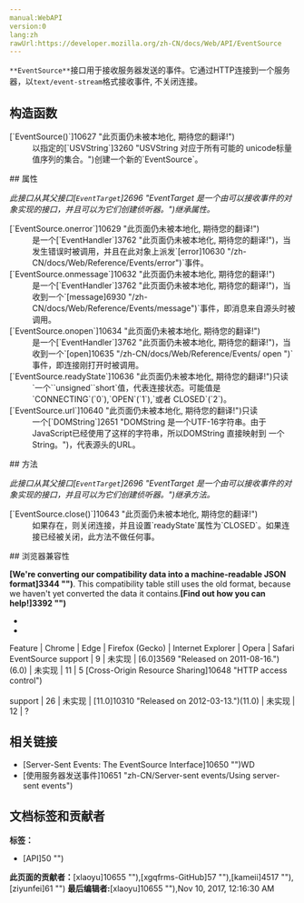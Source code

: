```yaml
---
manual:WebAPI
version:0
lang:zh
rawUrl:https://developer.mozilla.org/zh-CN/docs/Web/API/EventSource
---
```






`**EventSource**`接口用于接收服务器发送的事件。它通过HTTP连接到一个服务器，以`text/event-stream`格式接收事件, 不关闭连接。


## 构造函数<a name="构造函数"></a>
<dl><dt>[`EventSource()`]10627 "此页面仍未被本地化, 期待您的翻译!")</dt><dd>以指定的[`USVString`]3260 "USVString 对应于所有可能的 unicode标量值序列的集合。")创建一个新的`EventSource`。</dd></dl>
## 属性<a name="Attributes"></a>


<em>此接口从其父接口[`EventTarget`]2696 "EventTarget 是一个由可以接收事件的对象实现的接口，并且可以为它们创建侦听器。")继承属性。</em>

<dl><dt>[`EventSource.onerror`]10629 "此页面仍未被本地化, 期待您的翻译!")</dt><dd>是一个[`EventHandler`]3762 "此页面仍未被本地化, 期待您的翻译!")，当发生错误时被调用，并且在此对象上派发`[error]10630 "/zh-CN/docs/Web/Reference/Events/error")`事件。</dd><dt>[`EventSource.onmessage`]10632 "此页面仍未被本地化, 期待您的翻译!")</dt><dd>是一个[`EventHandler`]3762 "此页面仍未被本地化, 期待您的翻译!")，当收到一个`[message]6930 "/zh-CN/docs/Web/Reference/Events/message")`事件，即消息来自源头时被调用。</dd><dt>[`EventSource.onopen`]10634 "此页面仍未被本地化, 期待您的翻译!")</dt><dd>是一个[`EventHandler`]3762 "此页面仍未被本地化, 期待您的翻译!")，当收到一个`[open]10635 "/zh-CN/docs/Web/Reference/Events/ open ")`事件，即连接刚打开时被调用。</dd><dt>[`EventSource.readyState`]10636 "此页面仍未被本地化, 期待您的翻译!")只读</dt><dd>`一个``unsigned``short`值，代表连接状态。可能值是`CONNECTING`(`0`),`OPEN`(`1`),`或者 CLOSED`(`2`)。</dd><dt>[`EventSource.url`]10640 "此页面仍未被本地化, 期待您的翻译!")只读</dt><dd>一个[`DOMString`]2651 "DOMString 是一个UTF-16字符串。由于JavaScript已经使用了这样的字符串，所以DOMString 直接映射到 一个String。")，代表源头的URL。</dd></dl>
## 方法<a name="方法"></a>


<em>此接口从其父接口[`EventTarget`]2696 "EventTarget 是一个由可以接收事件的对象实现的接口，并且可以为它们创建侦听器。")继承方法。</em>

<dl><dt>[`EventSource.close()`]10643 "此页面仍未被本地化, 期待您的翻译!")</dt><dd>如果存在，则关闭连接，并且设置`readyState`属性为`CLOSED`。如果连接已经被关闭，此方法不做任何事。</dd></dl>
## 浏览器兼容性<a name="浏览器兼容性"></a>


**[We&#39;re converting our compatibility data into a machine-readable JSON format]3344 "")**. This compatibility table still uses the old format, because we haven&#39;t yet converted the data it contains.**[Find out how you can help!]3392 "")**


* 
* 
Feature | Chrome | Edge | Firefox (Gecko) | Internet Explorer | Opera | Safari 
EventSource support | 9 | 未实现 | [6.0]3569 "Released on 2011-08-16.")(6.0) | 未实现 | 11 | 5 
[Cross-Origin Resource Sharing]10648 "HTTP access control")<br></br>support | 26 | 未实现 | [11.0]10310 "Released on 2012-03-13.")(11.0) | 未实现 | 12 | ? 




## 相关链接<a name="See_also"></a>

* [Server-Sent Events: The EventSource Interface]10650 "")WD
* [使用服务器发送事件]10651 "zh-CN/Server-sent events/Using server-sent events")



## 文档标签和贡献者
**标签：**
* [API]50 "")

**此页面的贡献者：**[xlaoyu]10655 ""),[xgqfrms-GitHub]57 ""),[kameii]4517 ""),[ziyunfei]61 "")
**最后编辑者:**[xlaoyu]10655 ""),<time>Nov 10, 2017, 12:16:30 AM</time>


